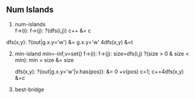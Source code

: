 ## Num Islands

1. num-islands  
  f->(i):
    f->(j):
      ?(dfs(i,j)) c++
  &= c
  
  dfs(x,y):
    ?(out|g.x.y='w') &=
    g.x.y='w'
    4dfs(x,y)
    &=t
 
2. min-island
  min=-inf,v=set()
    f->(i):
      f->(j):
        size=dfs(i,j)
        ?(size > 0 & size < min): min = size
    &= size

    dfs(x,y):
      ?(out|g.x.y='w'|v.has(pos)): &= 0
      +v(pos)
      c=1; c+=4dfs(x,y)
      &=c
  
3. best-bridge
